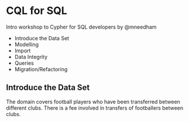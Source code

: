 # CQL for SQL

Intro workshop to Cypher for SQL developers by @mneedham

* Introduce the Data Set
* Modelling 
* Import
* Data Integrity
* Queries
* Migration/Refactoring

## Introduce the Data Set

The domain covers football players who have been transferred between different clubs. There is a fee involved in transfers of footballers between clubs.
